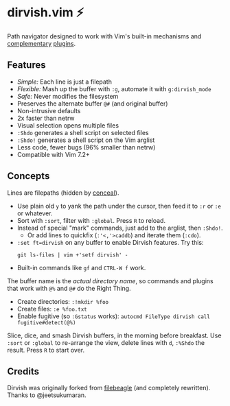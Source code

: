 dirvish.vim :zap:
=================

Path navigator designed to work with Vim's built-in mechanisms and
[complementary](https://github.com/tpope/vim-eunuch)
[plugins](https://github.com/tpope/vim-unimpaired).

Features
--------

- _Simple:_ Each line is just a filepath
- _Flexible:_ Mash up the buffer with `:g`, automate it with `g:dirvish_mode`
- _Safe:_ Never modifies the filesystem
- Preserves the alternate buffer `@#` (and original buffer)
- Non-intrusive defaults
- 2x faster than netrw
- Visual selection opens multiple files
- `:Shdo` generates a shell script on selected files
- `:Shdo!` generates a shell script on the Vim arglist
- Less code, fewer bugs (96% smaller than netrw)
- Compatible with Vim 7.2+

Concepts
--------

Lines are filepaths (hidden by [conceal](https://neovim.io/doc/user/syntax.html#conceal)).

- Use plain old `y` to yank the path under the cursor, then feed it to `:r` or
  `:e` or whatever.
- Sort with `:sort`, filter with `:global`. Press `R` to reload.
- Instead of special "mark" commands, just add to the arglist, then `:Shdo!`.
    - Or add lines to quickfix (`:'<,'>caddb`) and iterate them (`:cdo`).
- `:set ft=dirvish` on any buffer to enable Dirvish features. Try this:
  ```
  git ls-files | vim +'setf dirvish' -
  ```
- Built-in commands like `gf` and `CTRL-W f` work.

The buffer name is the _actual directory name_, so commands and plugins that
work with `@%` and `@#` do the Right Thing.

- Create directories: `:!mkdir %foo`
- Create files: `:e %foo.txt`
- Enable fugitive (so `:Gstatus` works): `autocmd FileType dirvish call fugitive#detect(@%)`

Slice, dice, and smash Dirvish buffers, in the morning before breakfast. Use
`:sort` or `:global` to re-arrange the view, delete lines with `d`, `:%Shdo`
the result. Press `R` to start over.

Credits
-------

Dirvish was originally forked from
[filebeagle](https://github.com/jeetsukumaran/vim-filebeagle) (and completely
rewritten). Thanks to @jeetsukumaran.
